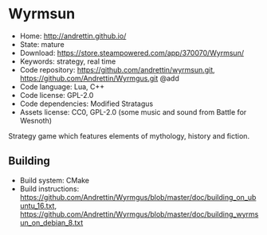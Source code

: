 # Wyrmsun

- Home: http://andrettin.github.io/
- State: mature
- Download: https://store.steampowered.com/app/370070/Wyrmsun/
- Keywords: strategy, real time
- Code repository: https://github.com/andrettin/wyrmsun.git, https://github.com/Andrettin/Wyrmgus.git @add
- Code language: Lua, C++
- Code license: GPL-2.0
- Code dependencies: Modified Stratagus
- Assets license: CC0, GPL-2.0 (some music and sound from Battle for Wesnoth)

Strategy game which features elements of mythology, history and fiction.

## Building

- Build system: CMake
- Build instructions: https://github.com/Andrettin/Wyrmgus/blob/master/doc/building_on_ubuntu_16.txt, https://github.com/Andrettin/Wyrmgus/blob/master/doc/building_wyrmsun_on_debian_8.txt
